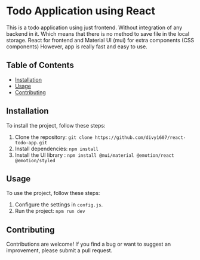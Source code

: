 # Todo Application using React

This is a todo application using just frontend. Without integration of any backend in it. Which means that there is no method to save file in the local storage.
React for frontend and Material UI (mui) for extra components (CSS components)
However, app is really fast and easy to use.

## Table of Contents

- [Installation](#installation)
- [Usage](#usage)
- [Contributing](#contributing)

## Installation

To install the project, follow these steps:

1. Clone the repository: `git clone https://github.com/divy1607/react-todo-app.git`
2. Install dependencies: `npm install`
3. Install the UI library : `npm install @mui/material @emotion/react @emotion/styled`

## Usage

To use the project, follow these steps:

1. Configure the settings in `config.js`.
2. Run the project: `npm run dev`

## Contributing

Contributions are welcome! If you find a bug or want to suggest an improvement, please submit a pull request.
